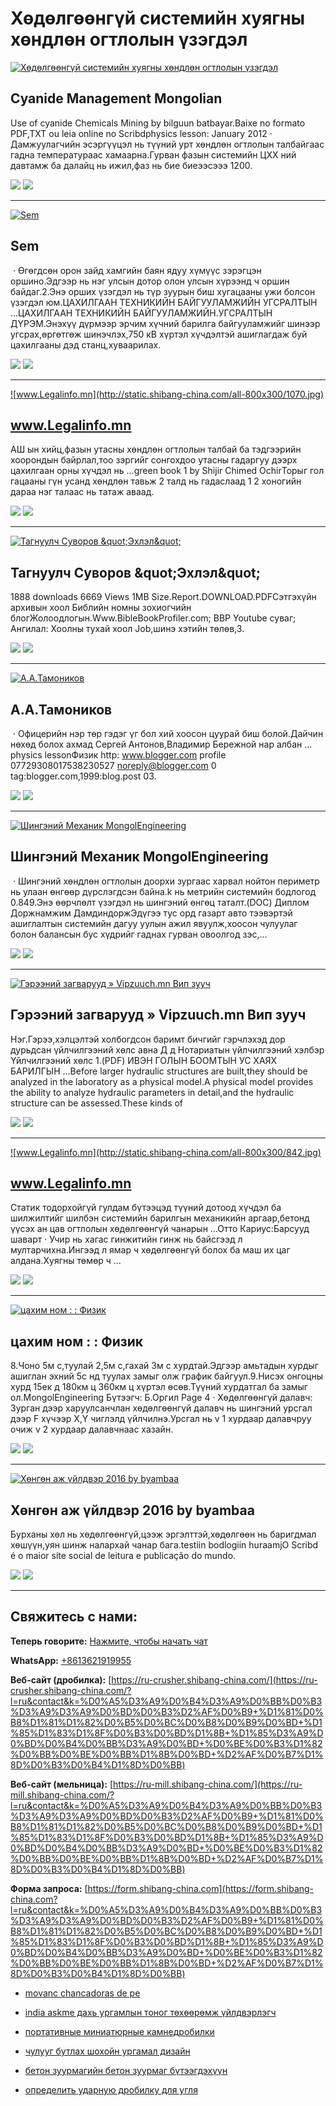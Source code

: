 # Хөдөлгөөнгүй системийн хуягны хөндлөн огтлолын үзэгдэл

<a href="https://swt.shibang-china.com/?l=ru&img&k=%D0%A5%D3%A9%D0%B4%D3%A9%D0%BB%D0%B3%D3%A9%D3%A9%D0%BD%D0%B3%D2%AF%D0%B9+%D1%81%D0%B8%D1%81%D1%82%D0%B5%D0%BC%D0%B8%D0%B9%D0%BD+%D1%85%D1%83%D1%8F%D0%B3%D0%BD%D1%8B+%D1%85%D3%A9%D0%BD%D0%B4%D0%BB%D3%A9%D0%BD+%D0%BE%D0%B3%D1%82%D0%BB%D0%BE%D0%BB%D1%8B%D0%BD+%D2%AF%D0%B7%D1%8D%D0%B3%D0%B4%D1%8D%D0%BB" target="_blank">![Хөдөлгөөнгүй системийн хуягны хөндлөн огтлолын үзэгдэл](http://static.shibang-china.com/all-800x300/263.jpg)</a>

## Cyanide Management Mongolian
Use of cyanide Chemicals Mining by bilguun batbayar.Baixe no formato PDF,TXT ou leia online no Scribdphysics lesson: January 2012&nbsp;&#0183;&#32;Дамжуулагчийн эсэргүүцэл нь түүний урт хөндлөн огтлолын талбайгаас гадна температураас хамаарна.Гурван фазын системийн ЦХХ ний давтамж ба далайц нь ижил,фаз нь бие биеээсэээ 1200.


<a href="https://whatsapp.shibangsoft.com/WhatsApp.php" target="_blank" title="WhatsApp">![](http://static.shibang-china.com/icon/whatsapp.png)</a> <a href="https://swt.shibang-china.com/?l=ru&icon&k=%D0%A5%D3%A9%D0%B4%D3%A9%D0%BB%D0%B3%D3%A9%D3%A9%D0%BD%D0%B3%D2%AF%D0%B9+%D1%81%D0%B8%D1%81%D1%82%D0%B5%D0%BC%D0%B8%D0%B9%D0%BD+%D1%85%D1%83%D1%8F%D0%B3%D0%BD%D1%8B+%D1%85%D3%A9%D0%BD%D0%B4%D0%BB%D3%A9%D0%BD+%D0%BE%D0%B3%D1%82%D0%BB%D0%BE%D0%BB%D1%8B%D0%BD+%D2%AF%D0%B7%D1%8D%D0%B3%D0%B4%D1%8D%D0%BB" target="_blank">![](http://static.shibang-china.com/icon/chat-ru.png)</a>

---

<a href="https://swt.shibang-china.com/?l=ru&img&k=%D0%A5%D3%A9%D0%B4%D3%A9%D0%BB%D0%B3%D3%A9%D3%A9%D0%BD%D0%B3%D2%AF%D0%B9+%D1%81%D0%B8%D1%81%D1%82%D0%B5%D0%BC%D0%B8%D0%B9%D0%BD+%D1%85%D1%83%D1%8F%D0%B3%D0%BD%D1%8B+%D1%85%D3%A9%D0%BD%D0%B4%D0%BB%D3%A9%D0%BD+%D0%BE%D0%B3%D1%82%D0%BB%D0%BE%D0%BB%D1%8B%D0%BD+%D2%AF%D0%B7%D1%8D%D0%B3%D0%B4%D1%8D%D0%BB" target="_blank">![Sem](http://static.shibang-china.com/all-800x300/968.jpg)</a>

## Sem
&nbsp;&#0183;&#32;Өгөгдсөн орон зайд хамгийн баян ядуу хүмүүс зэрэгцэн оршино.Эдгээр нь нэг улсын дотор олон улсын хүрээнд ч оршин байдаг.2.Энэ орших үзэгдэл нь түр зуурын биш хугацааны ужи болсон үзэгдэл юм.ЦАХИЛГААН ТЕХНИКИЙН БАЙГУУЛАМЖИЙН УГСРАЛТЫН …ЦАХИЛГААН ТЕХНИКИЙН БАЙГУУЛАМЖИЙН.УГСРАЛТЫН ДҮРЭМ.Энэхүү дүрмээр эрчим хүчний барилга байгууламжийг шинээр угсрах,өргөтгөж шинэчлэх,750 кВ хүртэл хүчдэлтэй ашиглагдаж буй цахилгааны дэд станц,хуваарилах.


<a href="https://whatsapp.shibangsoft.com/WhatsApp.php" target="_blank" title="WhatsApp">![](http://static.shibang-china.com/icon/whatsapp.png)</a> <a href="https://swt.shibang-china.com/?l=ru&icon&k=%D0%A5%D3%A9%D0%B4%D3%A9%D0%BB%D0%B3%D3%A9%D3%A9%D0%BD%D0%B3%D2%AF%D0%B9+%D1%81%D0%B8%D1%81%D1%82%D0%B5%D0%BC%D0%B8%D0%B9%D0%BD+%D1%85%D1%83%D1%8F%D0%B3%D0%BD%D1%8B+%D1%85%D3%A9%D0%BD%D0%B4%D0%BB%D3%A9%D0%BD+%D0%BE%D0%B3%D1%82%D0%BB%D0%BE%D0%BB%D1%8B%D0%BD+%D2%AF%D0%B7%D1%8D%D0%B3%D0%B4%D1%8D%D0%BB" target="_blank">![](http://static.shibang-china.com/icon/chat-ru.png)</a>

---

<a href="https://swt.shibang-china.com/?l=ru&img&k=%D0%A5%D3%A9%D0%B4%D3%A9%D0%BB%D0%B3%D3%A9%D3%A9%D0%BD%D0%B3%D2%AF%D0%B9+%D1%81%D0%B8%D1%81%D1%82%D0%B5%D0%BC%D0%B8%D0%B9%D0%BD+%D1%85%D1%83%D1%8F%D0%B3%D0%BD%D1%8B+%D1%85%D3%A9%D0%BD%D0%B4%D0%BB%D3%A9%D0%BD+%D0%BE%D0%B3%D1%82%D0%BB%D0%BE%D0%BB%D1%8B%D0%BD+%D2%AF%D0%B7%D1%8D%D0%B3%D0%B4%D1%8D%D0%BB" target="_blank">![www.Legalinfo.mn](http://static.shibang-china.com/all-800x300/1070.jpg)</a>

## www.Legalinfo.mn
АШ ын хийц,фазын утасны хөндлөн огтлолын талбай ба тэдгээрийн хоорондын байрлал,тоо зэргийг сонгохдоо утасны гадаргуу дээрх цахилгаан орны хүчдэл нь …green book 1 by Shijir Chimed OchirТорыг гол гацааны гүн усанд хөндлөн тавьж 2 талд нь гадаслаад 1 2 хоногийн дараа нэг талаас нь татаж аваад.


<a href="https://whatsapp.shibangsoft.com/WhatsApp.php" target="_blank" title="WhatsApp">![](http://static.shibang-china.com/icon/whatsapp.png)</a> <a href="https://swt.shibang-china.com/?l=ru&icon&k=%D0%A5%D3%A9%D0%B4%D3%A9%D0%BB%D0%B3%D3%A9%D3%A9%D0%BD%D0%B3%D2%AF%D0%B9+%D1%81%D0%B8%D1%81%D1%82%D0%B5%D0%BC%D0%B8%D0%B9%D0%BD+%D1%85%D1%83%D1%8F%D0%B3%D0%BD%D1%8B+%D1%85%D3%A9%D0%BD%D0%B4%D0%BB%D3%A9%D0%BD+%D0%BE%D0%B3%D1%82%D0%BB%D0%BE%D0%BB%D1%8B%D0%BD+%D2%AF%D0%B7%D1%8D%D0%B3%D0%B4%D1%8D%D0%BB" target="_blank">![](http://static.shibang-china.com/icon/chat-ru.png)</a>

---

<a href="https://swt.shibang-china.com/?l=ru&img&k=%D0%A5%D3%A9%D0%B4%D3%A9%D0%BB%D0%B3%D3%A9%D3%A9%D0%BD%D0%B3%D2%AF%D0%B9+%D1%81%D0%B8%D1%81%D1%82%D0%B5%D0%BC%D0%B8%D0%B9%D0%BD+%D1%85%D1%83%D1%8F%D0%B3%D0%BD%D1%8B+%D1%85%D3%A9%D0%BD%D0%B4%D0%BB%D3%A9%D0%BD+%D0%BE%D0%B3%D1%82%D0%BB%D0%BE%D0%BB%D1%8B%D0%BD+%D2%AF%D0%B7%D1%8D%D0%B3%D0%B4%D1%8D%D0%BB" target="_blank">![Тагнуулч Суворов &amp;quot;Эхлэл&amp;quot;](http://static.shibang-china.com/all-800x300/995.jpg)</a>

## Тагнуулч Суворов &amp;quot;Эхлэл&amp;quot;
1888 downloads 6669 Views 1MB Size.Report.DOWNLOAD.PDFСэтгэхүйн архивын хоол Библийн номны зохиогчийн блогЖолоодлогын.Www.BibleBookProfiler.com; BBP Youtube суваг; Ангилал: Хоолны тухай хоол Job,шинэ хэтийн төлөв,3.


<a href="https://whatsapp.shibangsoft.com/WhatsApp.php" target="_blank" title="WhatsApp">![](http://static.shibang-china.com/icon/whatsapp.png)</a> <a href="https://swt.shibang-china.com/?l=ru&icon&k=%D0%A5%D3%A9%D0%B4%D3%A9%D0%BB%D0%B3%D3%A9%D3%A9%D0%BD%D0%B3%D2%AF%D0%B9+%D1%81%D0%B8%D1%81%D1%82%D0%B5%D0%BC%D0%B8%D0%B9%D0%BD+%D1%85%D1%83%D1%8F%D0%B3%D0%BD%D1%8B+%D1%85%D3%A9%D0%BD%D0%B4%D0%BB%D3%A9%D0%BD+%D0%BE%D0%B3%D1%82%D0%BB%D0%BE%D0%BB%D1%8B%D0%BD+%D2%AF%D0%B7%D1%8D%D0%B3%D0%B4%D1%8D%D0%BB" target="_blank">![](http://static.shibang-china.com/icon/chat-ru.png)</a>

---

<a href="https://swt.shibang-china.com/?l=ru&img&k=%D0%A5%D3%A9%D0%B4%D3%A9%D0%BB%D0%B3%D3%A9%D3%A9%D0%BD%D0%B3%D2%AF%D0%B9+%D1%81%D0%B8%D1%81%D1%82%D0%B5%D0%BC%D0%B8%D0%B9%D0%BD+%D1%85%D1%83%D1%8F%D0%B3%D0%BD%D1%8B+%D1%85%D3%A9%D0%BD%D0%B4%D0%BB%D3%A9%D0%BD+%D0%BE%D0%B3%D1%82%D0%BB%D0%BE%D0%BB%D1%8B%D0%BD+%D2%AF%D0%B7%D1%8D%D0%B3%D0%B4%D1%8D%D0%BB" target="_blank">![А.А.Тамоников](http://static.shibang-china.com/all-800x300/70.jpg)</a>

## А.А.Тамоников
&nbsp;&#0183;&#32;Офицерийн нэр төр гэдэг үг бол хий хоосон цуурай биш болой.Дайчин нөхөд болох ахмад Сергей Антонов,Владимир Бережной нар албан …physics lessonФизик http: www.blogger.com profile 07729308017538230527 noreply@blogger.com 0 tag:blogger.com,1999:blog.post 03.


<a href="https://whatsapp.shibangsoft.com/WhatsApp.php" target="_blank" title="WhatsApp">![](http://static.shibang-china.com/icon/whatsapp.png)</a> <a href="https://swt.shibang-china.com/?l=ru&icon&k=%D0%A5%D3%A9%D0%B4%D3%A9%D0%BB%D0%B3%D3%A9%D3%A9%D0%BD%D0%B3%D2%AF%D0%B9+%D1%81%D0%B8%D1%81%D1%82%D0%B5%D0%BC%D0%B8%D0%B9%D0%BD+%D1%85%D1%83%D1%8F%D0%B3%D0%BD%D1%8B+%D1%85%D3%A9%D0%BD%D0%B4%D0%BB%D3%A9%D0%BD+%D0%BE%D0%B3%D1%82%D0%BB%D0%BE%D0%BB%D1%8B%D0%BD+%D2%AF%D0%B7%D1%8D%D0%B3%D0%B4%D1%8D%D0%BB" target="_blank">![](http://static.shibang-china.com/icon/chat-ru.png)</a>

---

<a href="https://swt.shibang-china.com/?l=ru&img&k=%D0%A5%D3%A9%D0%B4%D3%A9%D0%BB%D0%B3%D3%A9%D3%A9%D0%BD%D0%B3%D2%AF%D0%B9+%D1%81%D0%B8%D1%81%D1%82%D0%B5%D0%BC%D0%B8%D0%B9%D0%BD+%D1%85%D1%83%D1%8F%D0%B3%D0%BD%D1%8B+%D1%85%D3%A9%D0%BD%D0%B4%D0%BB%D3%A9%D0%BD+%D0%BE%D0%B3%D1%82%D0%BB%D0%BE%D0%BB%D1%8B%D0%BD+%D2%AF%D0%B7%D1%8D%D0%B3%D0%B4%D1%8D%D0%BB" target="_blank">![Шингэний Механик MongolEngineering](http://static.shibang-china.com/all-800x300/303.jpg)</a>

## Шингэний Механик MongolEngineering
&nbsp;&#0183;&#32;Шингэний хөндлөн огтлолын доорхи зургаас харвал нойтон периметр нь улаан өнгөөр дүрслэгдсэн байна.k нь метрийн системийн бодлогод 0.849.Энэ өөрчлөлт үзэгдэл нь шингэний өнгөц таталт.(DOC) Диплом Доржнамжим ДамдиндоржЭдүгээ тус орд газарт авто тээвэртэй ашиглалтын системийн дагуу уулын ажил явуулж,хоосон чулуулаг болон балансын бус хүдрийг гаднах гурван овоолгод зэс,…


<a href="https://whatsapp.shibangsoft.com/WhatsApp.php" target="_blank" title="WhatsApp">![](http://static.shibang-china.com/icon/whatsapp.png)</a> <a href="https://swt.shibang-china.com/?l=ru&icon&k=%D0%A5%D3%A9%D0%B4%D3%A9%D0%BB%D0%B3%D3%A9%D3%A9%D0%BD%D0%B3%D2%AF%D0%B9+%D1%81%D0%B8%D1%81%D1%82%D0%B5%D0%BC%D0%B8%D0%B9%D0%BD+%D1%85%D1%83%D1%8F%D0%B3%D0%BD%D1%8B+%D1%85%D3%A9%D0%BD%D0%B4%D0%BB%D3%A9%D0%BD+%D0%BE%D0%B3%D1%82%D0%BB%D0%BE%D0%BB%D1%8B%D0%BD+%D2%AF%D0%B7%D1%8D%D0%B3%D0%B4%D1%8D%D0%BB" target="_blank">![](http://static.shibang-china.com/icon/chat-ru.png)</a>

---

<a href="https://swt.shibang-china.com/?l=ru&img&k=%D0%A5%D3%A9%D0%B4%D3%A9%D0%BB%D0%B3%D3%A9%D3%A9%D0%BD%D0%B3%D2%AF%D0%B9+%D1%81%D0%B8%D1%81%D1%82%D0%B5%D0%BC%D0%B8%D0%B9%D0%BD+%D1%85%D1%83%D1%8F%D0%B3%D0%BD%D1%8B+%D1%85%D3%A9%D0%BD%D0%B4%D0%BB%D3%A9%D0%BD+%D0%BE%D0%B3%D1%82%D0%BB%D0%BE%D0%BB%D1%8B%D0%BD+%D2%AF%D0%B7%D1%8D%D0%B3%D0%B4%D1%8D%D0%BB" target="_blank">![Гэрээний загварууд &#187; Vipzuuch.mn Вип зууч](http://static.shibang-china.com/all-800x300/115.jpg)</a>

## Гэрээний загварууд &#187; Vipzuuch.mn Вип зууч
Нэг.Гэрээ,хэлцэлтэй холбогдсон баримт бичгийг гэрчлэхэд дор дурьдсан үйлчилгээний хөлс авна Д д Нотариатын үйлчилгээний хэлбэр Үйлчилгээний хөлс 1.(PDF) ИВЭН ГОЛЫН БООМТЫН УС ХАЯХ БАРИЛГЫН …Before larger hydraulic structures are built,they should be analyzed in the laboratory as a physical model.A physical model provides the ability to analyze hydraulic parameters in detail,and the hydraulic structure can be assessed.These kinds of


<a href="https://whatsapp.shibangsoft.com/WhatsApp.php" target="_blank" title="WhatsApp">![](http://static.shibang-china.com/icon/whatsapp.png)</a> <a href="https://swt.shibang-china.com/?l=ru&icon&k=%D0%A5%D3%A9%D0%B4%D3%A9%D0%BB%D0%B3%D3%A9%D3%A9%D0%BD%D0%B3%D2%AF%D0%B9+%D1%81%D0%B8%D1%81%D1%82%D0%B5%D0%BC%D0%B8%D0%B9%D0%BD+%D1%85%D1%83%D1%8F%D0%B3%D0%BD%D1%8B+%D1%85%D3%A9%D0%BD%D0%B4%D0%BB%D3%A9%D0%BD+%D0%BE%D0%B3%D1%82%D0%BB%D0%BE%D0%BB%D1%8B%D0%BD+%D2%AF%D0%B7%D1%8D%D0%B3%D0%B4%D1%8D%D0%BB" target="_blank">![](http://static.shibang-china.com/icon/chat-ru.png)</a>

---

<a href="https://swt.shibang-china.com/?l=ru&img&k=%D0%A5%D3%A9%D0%B4%D3%A9%D0%BB%D0%B3%D3%A9%D3%A9%D0%BD%D0%B3%D2%AF%D0%B9+%D1%81%D0%B8%D1%81%D1%82%D0%B5%D0%BC%D0%B8%D0%B9%D0%BD+%D1%85%D1%83%D1%8F%D0%B3%D0%BD%D1%8B+%D1%85%D3%A9%D0%BD%D0%B4%D0%BB%D3%A9%D0%BD+%D0%BE%D0%B3%D1%82%D0%BB%D0%BE%D0%BB%D1%8B%D0%BD+%D2%AF%D0%B7%D1%8D%D0%B3%D0%B4%D1%8D%D0%BB" target="_blank">![www.Legalinfo.mn](http://static.shibang-china.com/all-800x300/842.jpg)</a>

## www.Legalinfo.mn
Статик тодорхойгүй гулдам бүтээцэд түүний дотоод хүчдэл ба шилжилтийг шилбэн системийн барилгын механикийн аргаар,бетонд үүсэх ан цав огтлолын хөдөлгөөнгүй чанарын …Отто Кариус:Барсууд шаварт&nbsp;&#0183;&#32;Учир нь хагас гинжитийн гинж нь байсгээд л мултарчихна.Ингээд л ямар ч хөдөлгөөнгүй болох ба маш их цаг алдана.Хуягны төмөр ч …


<a href="https://whatsapp.shibangsoft.com/WhatsApp.php" target="_blank" title="WhatsApp">![](http://static.shibang-china.com/icon/whatsapp.png)</a> <a href="https://swt.shibang-china.com/?l=ru&icon&k=%D0%A5%D3%A9%D0%B4%D3%A9%D0%BB%D0%B3%D3%A9%D3%A9%D0%BD%D0%B3%D2%AF%D0%B9+%D1%81%D0%B8%D1%81%D1%82%D0%B5%D0%BC%D0%B8%D0%B9%D0%BD+%D1%85%D1%83%D1%8F%D0%B3%D0%BD%D1%8B+%D1%85%D3%A9%D0%BD%D0%B4%D0%BB%D3%A9%D0%BD+%D0%BE%D0%B3%D1%82%D0%BB%D0%BE%D0%BB%D1%8B%D0%BD+%D2%AF%D0%B7%D1%8D%D0%B3%D0%B4%D1%8D%D0%BB" target="_blank">![](http://static.shibang-china.com/icon/chat-ru.png)</a>

---

<a href="https://swt.shibang-china.com/?l=ru&img&k=%D0%A5%D3%A9%D0%B4%D3%A9%D0%BB%D0%B3%D3%A9%D3%A9%D0%BD%D0%B3%D2%AF%D0%B9+%D1%81%D0%B8%D1%81%D1%82%D0%B5%D0%BC%D0%B8%D0%B9%D0%BD+%D1%85%D1%83%D1%8F%D0%B3%D0%BD%D1%8B+%D1%85%D3%A9%D0%BD%D0%B4%D0%BB%D3%A9%D0%BD+%D0%BE%D0%B3%D1%82%D0%BB%D0%BE%D0%BB%D1%8B%D0%BD+%D2%AF%D0%B7%D1%8D%D0%B3%D0%B4%D1%8D%D0%BB" target="_blank">![цахим ном : : Физик](http://static.shibang-china.com/all-800x300/1365.jpg)</a>

## цахим ном : : Физик
8.Чоно 5м с,туулай 2,5м с,гахай 3м с хурдтай.Эдгээр амьтадын хурдыг ашиглан эхний 5с нд туулах замыг олж график байгуул.9.Нисэх онгоцны хурд 15ек д 180км ц 360км ц хүртэл өсөв.Түүний хурдатгал ба замыг ол.MongolEngineering Бүтээгч: Б.Оргил Page 4&nbsp;&#0183;&#32;Хөдөлгөөнгүй далавч: Зурган дээр харуулсанчлан хөдөлгөөнгүй далавч нь шингэний урсгал дээр F хүчээр Х,Y чиглэлд үйлчилнэ.Урсгал нь v 1 хурдаар далавчруу очиж v 2 хурдаар далавчнаас хазайн.


<a href="https://whatsapp.shibangsoft.com/WhatsApp.php" target="_blank" title="WhatsApp">![](http://static.shibang-china.com/icon/whatsapp.png)</a> <a href="https://swt.shibang-china.com/?l=ru&icon&k=%D0%A5%D3%A9%D0%B4%D3%A9%D0%BB%D0%B3%D3%A9%D3%A9%D0%BD%D0%B3%D2%AF%D0%B9+%D1%81%D0%B8%D1%81%D1%82%D0%B5%D0%BC%D0%B8%D0%B9%D0%BD+%D1%85%D1%83%D1%8F%D0%B3%D0%BD%D1%8B+%D1%85%D3%A9%D0%BD%D0%B4%D0%BB%D3%A9%D0%BD+%D0%BE%D0%B3%D1%82%D0%BB%D0%BE%D0%BB%D1%8B%D0%BD+%D2%AF%D0%B7%D1%8D%D0%B3%D0%B4%D1%8D%D0%BB" target="_blank">![](http://static.shibang-china.com/icon/chat-ru.png)</a>

---

<a href="https://swt.shibang-china.com/?l=ru&img&k=%D0%A5%D3%A9%D0%B4%D3%A9%D0%BB%D0%B3%D3%A9%D3%A9%D0%BD%D0%B3%D2%AF%D0%B9+%D1%81%D0%B8%D1%81%D1%82%D0%B5%D0%BC%D0%B8%D0%B9%D0%BD+%D1%85%D1%83%D1%8F%D0%B3%D0%BD%D1%8B+%D1%85%D3%A9%D0%BD%D0%B4%D0%BB%D3%A9%D0%BD+%D0%BE%D0%B3%D1%82%D0%BB%D0%BE%D0%BB%D1%8B%D0%BD+%D2%AF%D0%B7%D1%8D%D0%B3%D0%B4%D1%8D%D0%BB" target="_blank">![Хөнгөн аж үйлдвэр 2016 by byambaa](http://static.shibang-china.com/all-800x300/573.jpg)</a>

## Хөнгөн аж үйлдвэр 2016 by byambaa
Бурханы хөл нь хөдөлгөөнгүй,цээж эргэлттэй,хөдөлгөөн нь баригдмал хөшүүн,уян шинж налархай чанар бага.testiin bodlogiin huraamjO Scribd &#233; o maior site social de leitura e publica&#231;&#227;o do mundo.


<a href="https://whatsapp.shibangsoft.com/WhatsApp.php" target="_blank" title="WhatsApp">![](http://static.shibang-china.com/icon/whatsapp.png)</a> <a href="https://swt.shibang-china.com/?l=ru&icon&k=%D0%A5%D3%A9%D0%B4%D3%A9%D0%BB%D0%B3%D3%A9%D3%A9%D0%BD%D0%B3%D2%AF%D0%B9+%D1%81%D0%B8%D1%81%D1%82%D0%B5%D0%BC%D0%B8%D0%B9%D0%BD+%D1%85%D1%83%D1%8F%D0%B3%D0%BD%D1%8B+%D1%85%D3%A9%D0%BD%D0%B4%D0%BB%D3%A9%D0%BD+%D0%BE%D0%B3%D1%82%D0%BB%D0%BE%D0%BB%D1%8B%D0%BD+%D2%AF%D0%B7%D1%8D%D0%B3%D0%B4%D1%8D%D0%BB" target="_blank">![](http://static.shibang-china.com/icon/chat-ru.png)</a>

---
## Свяжитесь с нами:

**Теперь говорите:** [Нажмите, чтобы начать чат](https://swt.shibang-china.com?l=ru&contact&k=%D0%A5%D3%A9%D0%B4%D3%A9%D0%BB%D0%B3%D3%A9%D3%A9%D0%BD%D0%B3%D2%AF%D0%B9+%D1%81%D0%B8%D1%81%D1%82%D0%B5%D0%BC%D0%B8%D0%B9%D0%BD+%D1%85%D1%83%D1%8F%D0%B3%D0%BD%D1%8B+%D1%85%D3%A9%D0%BD%D0%B4%D0%BB%D3%A9%D0%BD+%D0%BE%D0%B3%D1%82%D0%BB%D0%BE%D0%BB%D1%8B%D0%BD+%D2%AF%D0%B7%D1%8D%D0%B3%D0%B4%D1%8D%D0%BB)

**WhatsApp:**  [+8613621919955](https://whatsapp.shibangsoft.com/WhatsApp.php)

**Веб-сайт (дробилка):** [https://ru-crusher.shibang-china.com/](https://ru-crusher.shibang-china.com/?l=ru&contact&k=%D0%A5%D3%A9%D0%B4%D3%A9%D0%BB%D0%B3%D3%A9%D3%A9%D0%BD%D0%B3%D2%AF%D0%B9+%D1%81%D0%B8%D1%81%D1%82%D0%B5%D0%BC%D0%B8%D0%B9%D0%BD+%D1%85%D1%83%D1%8F%D0%B3%D0%BD%D1%8B+%D1%85%D3%A9%D0%BD%D0%B4%D0%BB%D3%A9%D0%BD+%D0%BE%D0%B3%D1%82%D0%BB%D0%BE%D0%BB%D1%8B%D0%BD+%D2%AF%D0%B7%D1%8D%D0%B3%D0%B4%D1%8D%D0%BB)

**Веб-сайт (мельница):** [https://ru-mill.shibang-china.com/](https://ru-mill.shibang-china.com/?l=ru&contact&k=%D0%A5%D3%A9%D0%B4%D3%A9%D0%BB%D0%B3%D3%A9%D3%A9%D0%BD%D0%B3%D2%AF%D0%B9+%D1%81%D0%B8%D1%81%D1%82%D0%B5%D0%BC%D0%B8%D0%B9%D0%BD+%D1%85%D1%83%D1%8F%D0%B3%D0%BD%D1%8B+%D1%85%D3%A9%D0%BD%D0%B4%D0%BB%D3%A9%D0%BD+%D0%BE%D0%B3%D1%82%D0%BB%D0%BE%D0%BB%D1%8B%D0%BD+%D2%AF%D0%B7%D1%8D%D0%B3%D0%B4%D1%8D%D0%BB)

**Форма запроса:** [https://form.shibang-china.com](https://form.shibang-china.com?l=ru&contact&k=%D0%A5%D3%A9%D0%B4%D3%A9%D0%BB%D0%B3%D3%A9%D3%A9%D0%BD%D0%B3%D2%AF%D0%B9+%D1%81%D0%B8%D1%81%D1%82%D0%B5%D0%BC%D0%B8%D0%B9%D0%BD+%D1%85%D1%83%D1%8F%D0%B3%D0%BD%D1%8B+%D1%85%D3%A9%D0%BD%D0%B4%D0%BB%D3%A9%D0%BD+%D0%BE%D0%B3%D1%82%D0%BB%D0%BE%D0%BB%D1%8B%D0%BD+%D2%AF%D0%B7%D1%8D%D0%B3%D0%B4%D1%8D%D0%BB)

* [movanc chancadoras de pe](../126/movanc%20chancadoras%20de%20pe.md)

* [india askme дахь ургамлын тоног төхөөрөмж үйлдвэрлэгч](../130/india%20askme%20%D0%B4%D0%B0%D1%85%D1%8C%20%D1%83%D1%80%D0%B3%D0%B0%D0%BC%D0%BB%D1%8B%D0%BD%20%D1%82%D0%BE%D0%BD%D0%BE%D0%B3%20%D1%82%D3%A9%D1%85%D3%A9%D3%A9%D1%80%D3%A9%D0%BC%D0%B6%20%D2%AF%D0%B9%D0%BB%D0%B4%D0%B2%D1%8D%D1%80%D0%BB%D1%8D%D0%B3%D1%87.md)

* [портативные миниатюрные камнедробилки](../126/%D0%BF%D0%BE%D1%80%D1%82%D0%B0%D1%82%D0%B8%D0%B2%D0%BD%D1%8B%D0%B5%20%D0%BC%D0%B8%D0%BD%D0%B8%D0%B0%D1%82%D1%8E%D1%80%D0%BD%D1%8B%D0%B5%20%D0%BA%D0%B0%D0%BC%D0%BD%D0%B5%D0%B4%D1%80%D0%BE%D0%B1%D0%B8%D0%BB%D0%BA%D0%B8.md)

* [чулууг бутлах шохойн ургамал дизайн](../129/%D1%87%D1%83%D0%BB%D1%83%D1%83%D0%B3%20%D0%B1%D1%83%D1%82%D0%BB%D0%B0%D1%85%20%D1%88%D0%BE%D1%85%D0%BE%D0%B9%D0%BD%20%D1%83%D1%80%D0%B3%D0%B0%D0%BC%D0%B0%D0%BB%20%D0%B4%D0%B8%D0%B7%D0%B0%D0%B9%D0%BD.md)

* [бетон зуурмагийн бетон зуурмаг бүтээгдэхүүн](../128/%D0%B1%D0%B5%D1%82%D0%BE%D0%BD%20%D0%B7%D1%83%D1%83%D1%80%D0%BC%D0%B0%D0%B3%D0%B8%D0%B9%D0%BD%20%D0%B1%D0%B5%D1%82%D0%BE%D0%BD%20%D0%B7%D1%83%D1%83%D1%80%D0%BC%D0%B0%D0%B3%20%D0%B1%D2%AF%D1%82%D1%8D%D1%8D%D0%B3%D0%B4%D1%8D%D1%85%D2%AF%D2%AF%D0%BD.md)

* [определить ударную дробилку для угля](../126/%D0%BE%D0%BF%D1%80%D0%B5%D0%B4%D0%B5%D0%BB%D0%B8%D1%82%D1%8C%20%D1%83%D0%B4%D0%B0%D1%80%D0%BD%D1%83%D1%8E%20%D0%B4%D1%80%D0%BE%D0%B1%D0%B8%D0%BB%D0%BA%D1%83%20%D0%B4%D0%BB%D1%8F%20%D1%83%D0%B3%D0%BB%D1%8F.md)